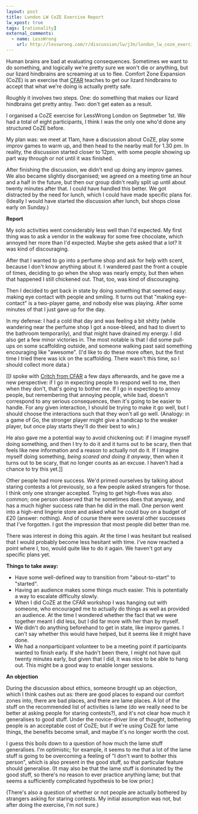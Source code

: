 ```yaml
---
layout: post
title: London LW CoZE Exercise Report
lw_xpost: true
tags: [rationality]
external_comments:
  - name: LessWrong
    url: http://lesswrong.com/r/discussion/lw/j3n/london_lw_coze_exercise_report/
---
```

Human brains are bad at evaluating consequences. Sometimes we want to do something, and logically we're pretty sure we won't die or anything, but our lizard hindbrains are screaming at us to flee. Comfort Zone Expansion (CoZE) is an exercise that [CFAR](http://appliedrationality.org) teaches to get our lizard hindbrains to accept that what we're doing is actually pretty safe.

Roughly it involves two steps. One: do something that makes our lizard hindbrains get pretty antsy. Two: don't get eaten as a result.

I organised a CoZE exercise for LessWrong London on Septmeber 1st. We had a total of eight participants, I think I was the only one who'd done any structured CoZE before.

My plan was: we meet at 11am, have a discussion about CoZE, play some improv games to warm up, and then head to the nearby mall for 1.30 pm. In reality, the discussion started closer to 12pm, with some people showing up part way through or not until it was finished.

After finishing the discussion, we didn't end up doing any improv games. We also became slightly disorganised; we agreed on a meeting time an hour and a half in the future, but then our group didn't really split up until about twenty minutes after that. I could have handled this better. We got distracted by the need for lunch, which I could have made specific plans for. (Ideally I would have started the discussion after lunch, but shops close early on Sunday.)

**Report**

My solo activities went considerably less well than I'd expected. My first thing was to ask a vendor in the walkway for some free chocolate, which annoyed her more than I'd expected. Maybe she gets asked that a lot? It was kind of discouraging.

After that I wanted to go into a perfume shop and ask for help with scent, because I don't know anything about it. I wandered past the front a couple of times, deciding to go when the shop was nearly empty, but then when that happened I still chickened out. That, too, was kind of discouraging.

Then I decided to get back in state by doing something that seemed easy: making eye contact with people and smiling. It turns out that "making eye-contact" is a two-player game, and nobody else was playing. After some minutes of that I just gave up for the day.

In my defense: I had a cold that day and was feeling a bit shitty (while wandering near the perfume shop I got a nose-bleed, and had to divert to the bathroom temporarily), and that might have drained my energy. I did also get a few minor victories in. The most notable is that I did some pull-ups on some scaffolding outside, and someone walking past said something encouraging like "awesome". (I'd like to do these more often, but the first time I tried there was ick on the scaffolding. There wasn't this time, so I should collect more data.)

\[\[I spoke with [Critch from CFAR](http://rationality.org/critch/) a few days afterwards, and he gave me a new perspective: if I go in expecting people to respond well to me, then when they don't, that's going to bother me. If I go in expecting to annoy people, but remembering that annoying people, while bad, doesn't correspond to any serious consequences, then it's going to be easier to handle. For any given interaction, I should be trying to make it go well, but I should choose the interactions such that they won't all go well. (Analogy: in a game of Go, the stronger player might give a handicap to the weaker player, but once play starts they'll do their best to win.)

He also gave me a potential way to avoid chickening out: if I imagine myself doing something, and then I try to do it and it turns out to be scary, then that feels like new information and a reason to actually not do it. If I imagine myself doing something, *being scared and doing it anyway*, then when it turns out to be scary, that no longer counts as an excuse. I haven't had a chance to try this yet.\]\]

Other people had more success. We'd primed ourselves by talking about staring contests a lot previously, so a few people asked strangers for those. I think only one stranger accepted. Trying to get high-fives was also common; one person observed that he sometimes does that anyway, and has a much higher success rate than he did in the mall. One person went into a high-end lingerie store and asked what he could buy on a budget of £20 (answer: nothing). And of course there were several other successes that I've forgotten. I got the impression that most people did better than me.

There was interest in doing this again. At the time I was hesitant but realised that I would probably become less hesitant with time. I've now reached a point where I, too, would quite like to do it again. We haven't got any specific plans yet.

**Things to take away:**

- Have some well-defined way to transition from "about-to-start" to "started".
- Having an audience makes some things much easier. This is potentially a way to escalate difficulty slowly.
- When I did CoZE at the CFAR workshop I was hanging out with someone, who encouraged me to actually do things as well as provided an audience. At the time I wondered whether the fact that we were together meant I did less, but I did far more with her than by myself.
- We didn't do anything beforehand to get in state, like improv games. I can't say whether this would have helped, but it seems like it might have done.
- We had a nonparticipant volunteer to be a meeting point if participants wanted to finish early. If she hadn't been there, I might not have quit twenty minutes early, but given that I did, it was nice to be able to hang out. This might be a good way to enable longer sessions.

**An objection**

During the discussion about ethics, someone brought up an objection, which I think cashes out as: there are good places to expand our comfort zones into, there are bad places, and there are lame places. A lot of the stuff on the recommended list of activities is lame (do we really need to be better at asking people for staring contests?), and it's not clear how much it generalises to good stuff. Under the novice-driver line of thought, bothering people is an acceptable cost of CoZE; but if we're using CoZE for lame things, the benefits become small, and maybe it's no longer worth the cost.

I guess this boils down to a question of how much the lame stuff generalises. I'm optimistic; for example, it seems to me that a lot of the lame stuff is going to be overcoming a feeling of "I don't want to bother this person", which is also present in the good stuff, so that particular feature should generalise. (It may also be that the lame stuff is dominated by the good stuff, so there's no reason to ever practice anything lame; but that seems a sufficiently complicated hypothesis to be low prior.)

(There's also a question of whether or not people are actually bothered by strangers asking for staring contests. My initial assumption was not, but after doing the exercise, I'm not sure.)
